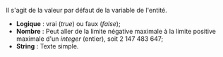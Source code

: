 Il s'agit de la valeur par défaut de la variable de l'entité.
- **Logique** : vrai (_true_) ou faux (_false_);
- **Nombre** : Peut aller de la limite négative maximale à la limite positive maximale d'un *integer* (entier), soit 2 147 483 647;
- **String** : Texte simple.